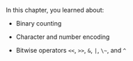 In this chapter, you learned about:

-   Binary counting

-   Character and number encoding

-   Bitwise operators `<<`, `>>`, `&`, `|`, `\~`, and `^`
